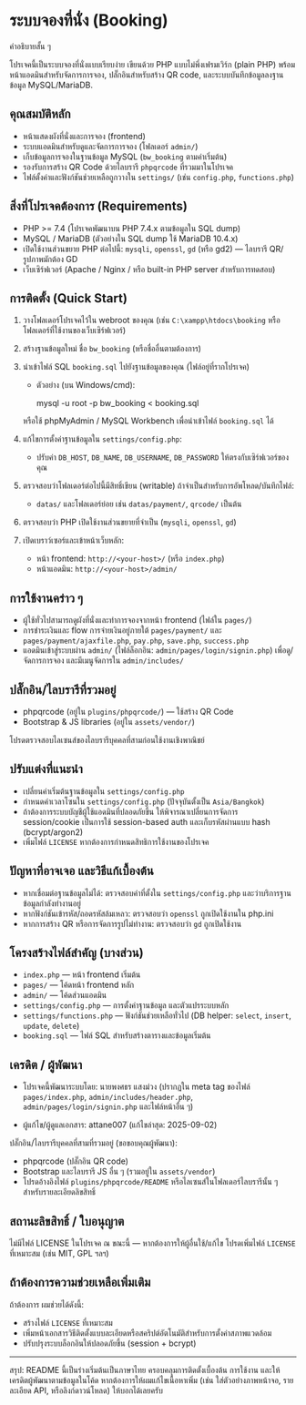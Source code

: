 # ระบบจองที่นั่ง (Booking)

คำอธิบายสั้น ๆ

โปรเจคนี้เป็นระบบจองที่นั่งแบบเรียบง่าย เขียนด้วย PHP แบบไม่พึ่งเฟรมเวิร์ก (plain PHP) พร้อมหน้าแอดมินสำหรับจัดการการจอง, ปลั๊กอินสำหรับสร้าง QR code, และระบบบันทึกข้อมูลลงฐานข้อมูล MySQL/MariaDB.

## คุณสมบัติหลัก

- หน้าแสดงผังที่นั่งและการจอง (frontend)
- ระบบแอดมินสำหรับดูและจัดการการจอง (โฟลเดอร์ `admin/`)
- เก็บข้อมูลการจองในฐานข้อมูล MySQL (`bw_booking` ตามค่าเริ่มต้น)
- รองรับการสร้าง QR Code ด้วยไลบรารี `phpqrcode` ที่รวมมาในโปรเจค
- ไฟล์ตั้งค่าและฟังก์ชันช่วยเหลือถูกวางใน `settings/` (เช่น `config.php`, `functions.php`)

## สิ่งที่โปรเจคต้องการ (Requirements)

- PHP >= 7.4 (โปรเจคพัฒนาบน PHP 7.4.x ตามข้อมูลใน SQL dump)
- MySQL / MariaDB (ตัวอย่างใน SQL dump ใช้ MariaDB 10.4.x)
- เปิดใช้งานส่วนขยาย PHP ต่อไปนี้: `mysqli`, `openssl`, `gd` (หรือ gd2) — ไลบรารี QR/รูปภาพมักต้อง GD
- เว็บเซิร์ฟเวอร์ (Apache / Nginx / หรือ built-in PHP server สำหรับการทดสอบ)

## การติดตั้ง (Quick Start)

1. วางโฟลเดอร์โปรเจคไว้ใน webroot ของคุณ (เช่น `C:\xampp\htdocs\booking` หรือโฟลเดอร์ที่ใช้งานของเว็บเซิร์ฟเวอร์)
2. สร้างฐานข้อมูลใหม่ ชื่อ `bw_booking` (หรือชื่ออื่นตามต้องการ)
3. นำเข้าไฟล์ SQL `booking.sql` ไปยังฐานข้อมูลของคุณ (ไฟล์อยู่ที่รากโปรเจค)
   - ตัวอย่าง (บน Windows/cmd):

       mysql -u root -p bw_booking < booking.sql

   หรือใช้ phpMyAdmin / MySQL Workbench เพื่อนำเข้าไฟล์ `booking.sql` ได้
4. แก้ไขการตั้งค่าฐานข้อมูลใน `settings/config.php`:
   - ปรับค่า `DB_HOST`, `DB_NAME`, `DB_USERNAME`, `DB_PASSWORD` ให้ตรงกับเซิร์ฟเวอร์ของคุณ
5. ตรวจสอบว่าโฟลเดอร์ต่อไปนี้มีสิทธิ์เขียน (writable) ถ้าจำเป็นสำหรับการอัพโหลด/บันทึกไฟล์:
   - `datas/` และโฟลเดอร์ย่อย เช่น `datas/payment/`, `qrcode/` เป็นต้น
6. ตรวจสอบว่า PHP เปิดใช้งานส่วนขยายที่จำเป็น (`mysqli`, `openssl`, `gd`)
7. เปิดเบราว์เซอร์และเข้าหน้าเว็บหลัก:
   - หน้า frontend: `http://<your-host>/` (หรือ `index.php`)
   - หน้าแอดมิน: `http://<your-host>/admin/`

## การใช้งานคร่าว ๆ

- ผู้ใช้ทั่วไปสามารถดูผังที่นั่งและทำการจองจากหน้า frontend (ไฟล์ใน `pages/`)
- การชำระเงินและ flow การจ่ายเงินอยู่ภายใต้ `pages/payment/` และ `pages/payment/ajaxfile.php`, `pay.php`, `save.php`, `success.php`
- แอดมินเข้าสู่ระบบผ่าน `admin/` (ไฟล์ล็อกอิน: `admin/pages/login/signin.php`) เพื่อดู/จัดการการจอง และมีเมนูจัดการใน `admin/includes/`

## ปลั๊กอิน/ไลบรารีที่รวมอยู่

- phpqrcode (อยู่ใน `plugins/phpqrcode/`) — ใช้สร้าง QR Code
- Bootstrap & JS libraries (อยู่ใน `assets/vendor/`)

โปรดตรวจสอบไลเซนส์ของไลบรารีบุคคลที่สามก่อนใช้งานเชิงพาณิชย์

## ปรับแต่งที่แนะนำ

- เปลี่ยนค่าเริ่มต้นฐานข้อมูลใน `settings/config.php`
- กำหนดค่าเวลาโซนใน `settings/config.php` (ปัจจุบันตั้งเป็น `Asia/Bangkok`)
- ถ้าต้องการระบบบัญชีผู้ใช้แอดมินที่ปลอดภัยขึ้น ให้พิจารณาเปลี่ยนการจัดการ session/cookie เป็นการใช้ session-based auth และเก็บรหัสผ่านแบบ hash (bcrypt/argon2)
- เพิ่มไฟล์ `LICENSE` หากต้องการกำหนดสิทธิการใช้งานของโปรเจค

## ปัญหาที่อาจเจอ และวิธีแก้เบื้องต้น

- หากเชื่อมต่อฐานข้อมูลไม่ได้: ตรวจสอบค่าที่ตั้งใน `settings/config.php` และว่าบริการฐานข้อมูลกำลังทำงานอยู่
- หากฟังก์ชันเข้ารหัส/ถอดรหัสล้มเหลว: ตรวจสอบว่า `openssl` ถูกเปิดใช้งานใน php.ini
- หากการสร้าง QR หรือการจัดการรูปไม่ทำงาน: ตรวจสอบว่า `gd` ถูกเปิดใช้งาน

## โครงสร้างไฟล์สำคัญ (บางส่วน)

- `index.php` — หน้า frontend เริ่มต้น
- `pages/` — โค้ดหน้า frontend หลัก
- `admin/` — โค้ดส่วนแอดมิน
- `settings/config.php` — การตั้งค่าฐานข้อมูล และตัวแปรระบบหลัก
- `settings/functions.php` — ฟังก์ชันช่วยเหลือทั่วไป (DB helper: `select`, `insert`, `update`, `delete`)
- `booking.sql` — ไฟล์ SQL สำหรับสร้างตารางและข้อมูลเริ่มต้น

## เครดิต / ผู้พัฒนา

- โปรเจคนี้พัฒนาระบบโดย: นายพงศธร แสงม่วง (ปรากฏใน meta tag ของไฟล์ `pages/index.php`, `admin/includes/header.php`, `admin/pages/login/signin.php` และไฟล์หน้าอื่น ๆ)

- ผู้แก้ไข/ผู้ดูแลเอกสาร: attane007 (แก้ไขล่าสุด: 2025-09-02)

ปลั๊กอิน/ไลบรารีบุคคลที่สามที่รวมอยู่ (ขอขอบคุณผู้พัฒนา):
- phpqrcode (ปลั๊กอิน QR code)
- Bootstrap และไลบรารี JS อื่น ๆ (รวมอยู่ใน `assets/vendor`)
- โปรดอ้างอิงไฟล์ `plugins/phpqrcode/README` หรือไลเซนส์ในโฟลเดอร์ไลบรารีนั้น ๆ สำหรับรายละเอียดลิขสิทธิ์

## สถานะลิขสิทธิ์ / ใบอนุญาต

ไม่มีไฟล์ LICENSE ในโปรเจค ณ ขณะนี้ — หากต้องการให้ผู้อื่นใช้/แก้ไข โปรดเพิ่มไฟล์ `LICENSE` ที่เหมาะสม (เช่น MIT, GPL ฯลฯ)

## ถ้าต้องการความช่วยเหลือเพิ่มเติม

ถ้าต้องการ ผมช่วยได้ดังนี้:
- สร้างไฟล์ `LICENSE` ที่เหมาะสม
- เพิ่มหน้าเอกสารวิธีติดตั้งแบบละเอียดหรือสคริปต์อัตโนมัติสำหรับการตั้งค่าสภาพแวดล้อม
- ปรับปรุงระบบล็อกอินให้ปลอดภัยขึ้น (session + bcrypt)

---

สรุป: README นี้เป็นร่างเริ่มต้นเป็นภาษาไทย ครอบคลุมการติดตั้งเบื้องต้น การใช้งาน และให้เครดิตผู้พัฒนาตามข้อมูลในโค้ด หากต้องการให้ผมแก้ไขเนื้อหาเพิ่ม (เช่น ใส่ตัวอย่างภาพหน้าจอ, รายละเอียด API, หรือลิงก์ดาวน์โหลด) ให้บอกได้เลยครับ
